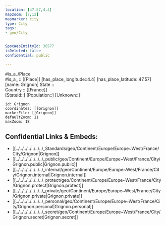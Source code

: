 ```yaml
---
location: [47.57,4.4] 
mapzoom: [7,12] 
mapmarker: city 
type: City
tags:
- geo/City


SpocWebEntityId: 30577
isDeleted: false
confidential: public

---
```

#is_a_/Place  
#is_a_ :: [[Place]] 
[has_place_longitude::4.4] 
[has_place_latitude::47.57] 
[name::Grignon] 
State ::  
Country :: [[France]]  
[StateId::] 
[Population::] 
[Unknown::] 


```leaflet
id: Grignon
coordinates: [[Grignon]] 
markerFile: [[Grignon]] 
defaultZoom: 11 
maxZoom: 18
```


## Confidential Links & Embeds: 
- [[../../../../../../../_Standards/geo/Continent/Europe/Europe~West/France/City/Grignon|Grignon]] 
- [[../../../../../../../_public/geo/Continent/Europe/Europe~West/France/City/Grignon.public|Grignon.public]] 
- [[../../../../../../../_internal/geo/Continent/Europe/Europe~West/France/City/Grignon.internal|Grignon.internal]] 
- [[../../../../../../../_protect/geo/Continent/Europe/Europe~West/France/City/Grignon.protect|Grignon.protect]] 
- [[../../../../../../../_private/geo/Continent/Europe/Europe~West/France/City/Grignon.private|Grignon.private]] 
- [[../../../../../../../_personal/geo/Continent/Europe/Europe~West/France/City/Grignon.personal|Grignon.personal]] 
- [[../../../../../../../_secret/geo/Continent/Europe/Europe~West/France/City/Grignon.secret|Grignon.secret]] 
